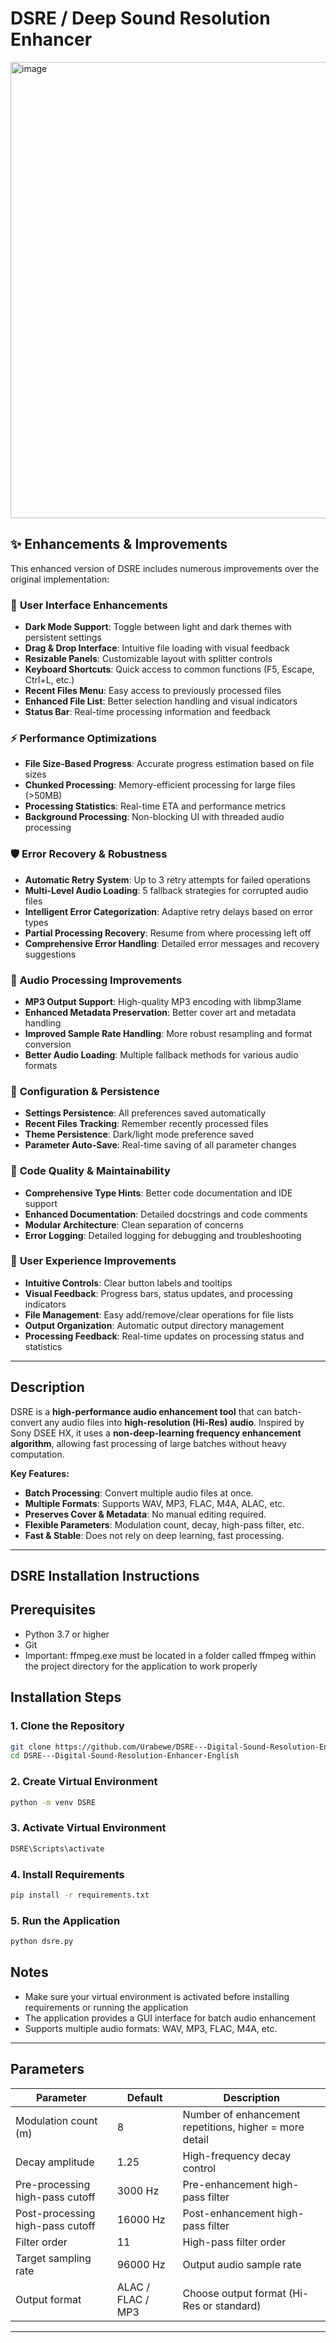 # DSRE / Deep Sound Resolution Enhancer

<img width="994" height="730" alt="image" src="https://github.com/user-attachments/assets/4002aa80-f857-4a6e-9297-33ba54de1e19" />


## ✨ Enhancements & Improvements

This enhanced version of DSRE includes numerous improvements over the original implementation:

### 🎨 **User Interface Enhancements**
- **Dark Mode Support**: Toggle between light and dark themes with persistent settings
- **Drag & Drop Interface**: Intuitive file loading with visual feedback
- **Resizable Panels**: Customizable layout with splitter controls
- **Keyboard Shortcuts**: Quick access to common functions (F5, Escape, Ctrl+L, etc.)
- **Recent Files Menu**: Easy access to previously processed files
- **Enhanced File List**: Better selection handling and visual indicators
- **Status Bar**: Real-time processing information and feedback

### ⚡ **Performance Optimizations**
- **File Size-Based Progress**: Accurate progress estimation based on file sizes
- **Chunked Processing**: Memory-efficient processing for large files (>50MB)
- **Processing Statistics**: Real-time ETA and performance metrics
- **Background Processing**: Non-blocking UI with threaded audio processing

### 🛡️ **Error Recovery & Robustness**
- **Automatic Retry System**: Up to 3 retry attempts for failed operations
- **Multi-Level Audio Loading**: 5 fallback strategies for corrupted audio files
- **Intelligent Error Categorization**: Adaptive retry delays based on error types
- **Partial Processing Recovery**: Resume from where processing left off
- **Comprehensive Error Handling**: Detailed error messages and recovery suggestions

### 🎵 **Audio Processing Improvements**
- **MP3 Output Support**: High-quality MP3 encoding with libmp3lame
- **Enhanced Metadata Preservation**: Better cover art and metadata handling
- **Improved Sample Rate Handling**: More robust resampling and format conversion
- **Better Audio Loading**: Multiple fallback methods for various audio formats

### 💾 **Configuration & Persistence**
- **Settings Persistence**: All preferences saved automatically
- **Recent Files Tracking**: Remember recently processed files
- **Theme Persistence**: Dark/light mode preference saved
- **Parameter Auto-Save**: Real-time saving of all parameter changes

### 🔧 **Code Quality & Maintainability**
- **Comprehensive Type Hints**: Better code documentation and IDE support
- **Enhanced Documentation**: Detailed docstrings and code comments
- **Modular Architecture**: Clean separation of concerns
- **Error Logging**: Detailed logging for debugging and troubleshooting

### 🎯 **User Experience Improvements**
- **Intuitive Controls**: Clear button labels and tooltips
- **Visual Feedback**: Progress bars, status updates, and processing indicators
- **File Management**: Easy add/remove/clear operations for file lists
- **Output Organization**: Automatic output directory management
- **Processing Feedback**: Real-time updates on processing status and statistics

---

## Description

DSRE is a **high-performance audio enhancement tool** that can batch-convert any audio files into **high-resolution (Hi-Res) audio**.
Inspired by Sony DSEE HX, it uses a **non-deep-learning frequency enhancement algorithm**, allowing fast processing of large batches without heavy computation.

**Key Features:**

* **Batch Processing**: Convert multiple audio files at once.
* **Multiple Formats**: Supports WAV, MP3, FLAC, M4A, ALAC, etc.
* **Preserves Cover & Metadata**: No manual editing required.
* **Flexible Parameters**: Modulation count, decay, high-pass filter, etc.
* **Fast & Stable**: Does not rely on deep learning, fast processing.

---

## DSRE Installation Instructions

## Prerequisites
- Python 3.7 or higher
- Git
- Important: ffmpeg.exe must be located in a folder called ffmpeg within the project directory for the application to work properly

## Installation Steps

### 1. Clone the Repository
```bash
git clone https://github.com/Urabewe/DSRE---Digital-Sound-Resolution-Enhancer-English.git
cd DSRE---Digital-Sound-Resolution-Enhancer-English
```

### 2. Create Virtual Environment
```bash
python -m venv DSRE
```

### 3. Activate Virtual Environment

```bash
DSRE\Scripts\activate
```

### 4. Install Requirements
```bash
pip install -r requirements.txt
```

### 5. Run the Application
```bash
python dsre.py
```

## Notes
- Make sure your virtual environment is activated before installing requirements or running the application
- The application provides a GUI interface for batch audio enhancement
- Supports multiple audio formats: WAV, MP3, FLAC, M4A, etc.




---

## Parameters

| Parameter                               | Default | Description                                                   |
| -------------------------------------------- | ------------- | ------------------------------------------------------------------ |
| Modulation count (m)                  | 8             | Number of enhancement repetitions, higher = more detail |
| Decay amplitude                                 | 1.25          | High-frequency decay control                              |
| Pre-processing high-pass cutoff  | 3000 Hz       | Pre-enhancement high-pass filter                        |
| Post-processing high-pass cutoff | 16000 Hz      | Post-enhancement high-pass filter                       |
| Filter order                         | 11            | High-pass filter order                                   |
| Target sampling rate                 | 96000 Hz      | Output audio sample rate                                 |
| Output format                         | ALAC / FLAC / MP3 | Choose output format (Hi-Res or standard)       |

---
